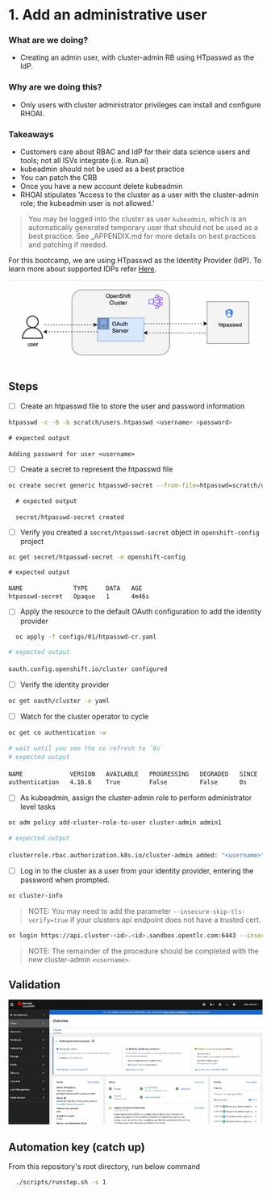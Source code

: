 # 1. Add an administrative user

### What are we doing?

- Creating an admin user, with cluster-admin RB using HTpasswd as the IdP.

### Why are we doing this?

- Only users with cluster administrator privileges can install and configure RHOAI.

### Takeaways

- Customers care about RBAC and IdP for their data science users and tools; not all ISVs integrate (i.e. Run.ai)
- kubeadmin should not be used as a best practice
- You can patch the CRB
- Once you have a new account delete kubeadmin
- RHOAI stipulates 'Access to the cluster as a user with the cluster-admin role; the kubeadmin user is not allowed.'

> You may be logged into the cluster as user `kubeadmin`, which is an automatically generated temporary user that should not be used as a best practice. See \_APPENDIX.md for more details on best practices and patching if needed.

For this bootcamp, we are using HTpasswd as the Identity Provider (IdP). To learn more about supported IDPs refer [Here](https://docs.redhat.com/en/documentation/openshift_container_platform/4.15/html/authentication_and_authorization/understanding-identity-provider#supported-identity-providers).

![](/assets/user-auth.gif)

## Steps

- [ ] Create an htpasswd file to store the user and password information

```sh
htpasswd -c -B -b scratch/users.htpasswd <username> <password>
```

```
# expected output

Adding password for user <username>
```

- [ ] Create a secret to represent the htpasswd file

```sh
oc create secret generic htpasswd-secret --from-file=htpasswd=scratch/users.htpasswd -n openshift-config
```

```
  # expected output

  secret/htpasswd-secret created
```

- [ ] Verify you created a `secret/htpasswd-secret` object in `openshift-config` project

```sh
oc get secret/htpasswd-secret -n openshift-config
```

```
# expected output

NAME              TYPE     DATA   AGE
htpasswd-secret   Opaque   1      4m46s
```

- [ ] Apply the resource to the default OAuth configuration to add the identity provider

```sh
  oc apply -f configs/01/htpasswd-cr.yaml
```

```sh
# expected output

oauth.config.openshift.io/cluster configured
```

- [ ] Verify the identity provider

```sh
oc get oauth/cluster -o yaml
```

- [ ] Watch for the cluster operator to cycle

```sh
oc get co authentication -w
```

```sh
# wait until you see the co refresh to `0s`
# expected output

NAME             VERSION   AVAILABLE   PROGRESSING   DEGRADED   SINCE   MESSAGE
authentication   4.16.6    True        False         False      0s
```

- [ ] As kubeadmin, assign the cluster-admin role to perform administrator level tasks

```sh
oc adm policy add-cluster-role-to-user cluster-admin admin1
```

```sh
# expected output

clusterrole.rbac.authorization.k8s.io/cluster-admin added: "<username>"
```

- [ ] Log in to the cluster as a user from your identity provider, entering the password when prompted.

```sh
oc cluster-info
```

> NOTE: You may need to add the parameter `--insecure-skip-tls-verify=true` if your clusters api endpoint does not have a trusted cert.

```sh
oc login https://api.cluster-<id>.<id>.sandbox.opentlc.com:6443 --insecure-skip-tls-verify=true -u <username> -p <password>
```

> NOTE: The remainder of the procedure should be completed with the new cluster-admin `<username>`.

## Validation

![](/assets/01-validation.gif)

## Automation key (catch up)

From this repository's root directory, run below command

```sh
  ./scripts/runstep.sh -s 1
```
